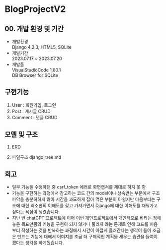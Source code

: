 # BlogProjectV2

## 00. 개발 환경 및 기간
 - 개발환경  
 Django 4.2.3, HTML5, SQLite
 - 개발기간  
 2023.07.17 ~ 2023.07.20
 - 개발툴  
 VisualStudioCode 1.80.1  
 DB Browser for SQLite


## 구현기능
 1. User : 회원가입, 로그인
 2. Post : 게시글 CRUD
 3. Comment : 댓글 CRUD


## 모델 및 구조
 1. ERD

 2. 파일구조
 django_tree.md


## 회고
 - 일부 기능을 수정하던 중 csrf_token 에러로 화면캡쳐를 제대로 하지 못 함
 - 기능을 구현하는 과정에서 참고하는 코드 간의 model이나 상속받는 부분에서 구조파악을 충분히하지 않아 시간을 과도하게 잡아 먹은 부분이 아쉽지만 다음부터는 구조에 대한 최소한의 이해도를 갖고 가져가면서 Django에 대한 이해도를 채워가고 싶다는 욕심이 생겼습니다.
 - 지난 번 chatGPT 프로젝트에 이어 이번 개인프로젝트에서 개인적으로 바라는 정해놓은 목표만큼의 기능을 구현이 되지 않거나 풀리지 않는 문제로 인해 코드를 처음부터 작성하는 것을 반복하는 과정에서 시간이 아깝게 흘러간다는 생각이 들어 조금은 만드는 기능에 대해서 이미지를 조금 더 구체적인 계획을 세우는 습관을 들여야겠다는 생각을 하게됬습니다.
